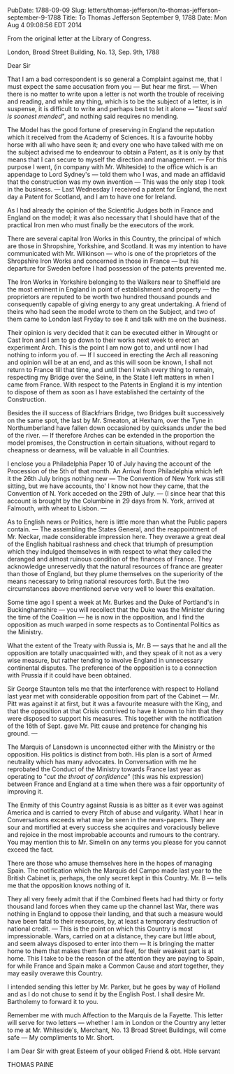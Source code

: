 PubDate: 1788-09-09
Slug: letters/thomas-jefferson/to-thomas-jefferson-september-9-1788
Title: To Thomas Jefferson  September 9, 1788
Date: Mon Aug  4 09:08:56 EDT 2014

   From the original letter at the Library of Congress.

   London, Broad Street Building, No. 13, Sep. 9th, 1788

   Dear Sir

   That I am a bad correspondent is so general a Complaint against me, that I
   must expect the same accusation from you &mdash; But hear me first. &mdash; 
   When there is
   no matter to write upon a letter is not worth the trouble of receiving
   and reading, and while any thing, which is to be the subject of a letter, is
   in suspense, it is difficult to write and perhaps best to let it
   alone &mdash; "*least said is soonest mended*", and nothing said requires no
   mending.

   The Model has the good fortune of preserving in England the reputation
   which it received from the Academy of Sciences. It is a favourite hobby
   horse with all who have seen it; and every one who have talked with me on
   the subject advised me to endeavour to obtain a Patent, as it is only by
   that means that I can secure to myself the direction and management. 
   &mdash; For
   this purpose I went, (in company with Mr. Whiteside) to the office which is
   an appendage to Lord Sydney's &mdash; told them who I was, and 
   made an affidavid that the construction was my own invention &mdash; 
   This was the only step I took in the business. &mdash; Last Wednesday 
   I received a patent for England, the next day a Patent for Scotland, 
   and I am to have one for Ireland.

   As I had already the opinion of the Scientific Judges both in France and
   England on the model; it was also necessary that I should have that of the
   practical Iron men who must finally be the executors of the work. 
   
   There
   are several capital Iron Works in this Country, the principal of which are
   those in Shropshire, Yorkshire, and Scotland. It was my intention to have
   communicated with Mr. Wilkinson &mdash; who is one of the proprietors of the
   Shropshire Iron Works and concerned in those in France &mdash; 
   but his departure
   for Sweden before I had possession of the patents prevented me. 
   
   The Iron
   Works in Yorkshire belonging to the Walkers near to Sheffield are the most
   eminent in England in point of establishment and property &mdash; 
   the proprietors
   are reputed to be worth two hundred thousand pounds and consequently
   capable of giving energy to any great undertaking. A friend of theirs who
   had seen the model wrote to them on the Subject, and two of them came to
   London last Fryday to see it and talk with me on the business. 
   
   Their
   opinion is very decided that it can be executed either in Wrought or Cast
   Iron and I am to go down to their works next week to erect an experiment
   Arch. This is the point I am now got to, and until now I had nothing to
   inform you of. &mdash; If I succeed in erecting the Arch all 
   reasoning and opinion
   will be at an end, and as this will soon be known, I shall not return to
   France till that time, and until then I wish every thing to remain,
   respecting my Bridge over the Seine, in the State I left matters in when I
   came from France. With respect to the Patents in England it is my
   intention to dispose of them as soon as I have established the certainty
   of the Construction.

   Besides the ill success of Blackfriars Bridge, two Bridges built
   successively on the same spot, the last by Mr. Smeaton, at Hexham, over
   the Tyne in Northumberland have fallen down occasioned by quicksands
   under the bed of the river. &mdash; If therefore Arches can 
   be extended in the
   proportion the model promises, the Construction in certain situations,
   without regard to cheapness or dearness, will be valuable in all
   Countries.

   I enclose you a Philadelphia Paper 10 of July having the account of the
   Procession of the 5th of that month. An Arrival from Philadelphia which
   left it the 26th July brings nothing new &mdash; The Convention of New York
   was still sitting, but we have accounts, tho' I know not how they came,
   that the Convention of N. York acceded on the 29th of July. &mdash; (I since
   hear that this account is brought by the Columbine in 29 days from N.
   York, arrived at Falmouth, with wheat to Lisbon. &mdash;

   As to English news or Politics, here is little more than what the Public
   papers contain. &mdash; The assembling the States General, and 
   the reappointment
   of Mr. Neckar, made considerable impression here. They overawe a great
   deal of the English habitual rashness and check that triumph of
   presumption which they indulged themselves in with respect to what they
   called the deranged and almost ruinous condition of the finances of
   France. They acknowledge unreservedly that the natural resources of france
   are greater than those of England, but they plume themselves on the
   superiority of the means necessary to bring national resources forth. But
   the two circumstances above mentioned serve very well to lower this
   exaltation.

   Some time ago I spent a week at Mr. Burkes and the Duke of Portland's in
   Buckinghamshire &mdash; you will recollect that the Duke 
   was the Minister during
   the time of the Coalition &mdash; he is now in the opposition, and I find the
   opposition as much warped in some respects as to Continental Politics as
   the Ministry. 
   
   What the extent of the Treaty with Russia is, Mr. B &mdash;
   says that he and all the opposition are totally unacquainted with, and
   they speak of it not as a very wise measure, but rather tending to involve
   England in unnecessary continental disputes. The preference of the
   opposition is to a connection with Prussia if it could have been obtained.
   
   Sir George Staunton tells me that the interference with respect to Holland
   last year met with considerable opposition from part of the 
   Cabinet &mdash; Mr.
   Pitt was against it at first, but it was a favourite measure with the King,
   and that the opposition at that Crisis contrived to have it known to him
   that they were disposed to support his measures. This together with the
   notification of the 16th of Sept. gave Mr. Pitt cause and pretence for
   changing his ground. &mdash;

   The Marquis of Lansdown is unconnected either with the Ministry or the
   opposition. His politics is distinct from both. His plan is a sort of
   Armed neutrality which has many advocates. In Conversation with me he
   reprobated the Conduct of the Ministry towards France last year as
   operating to "*cut the throat of confidence*" (this was his expression)
   between France and England at a time when there was a fair opportunity of
   improving it.

   The Enmity of this Country against Russia is as bitter as it ever was
   against America and is carried to every Pitch of abuse and vulgarity.
   What I hear in Conversations exceeds what may be seen in the news-papers.
   They are sour and mortified at every success she acquires and voraciously
   believe and rejoice in the most improbable accounts and rumours to the
   contrary. You may mention this to Mr. Simelin on any terms you please for
   you cannot exceed the fact.

   There are those who amuse themselves here in the hopes of managing Spain.
   The notification which the Marquis del Campo made last year to the British
   Cabinet is, perhaps, the only secret kept in this Country. 
   Mr. B &mdash; tells me that the opposition knows nothing of it. 
   
   They all very freely admit
   that if the Combined fleets had had thirty or forty thousand land forces
   when they came up the channel last War, there was nothing in England to
   oppose their landing, and that such a measure would have been fatal to
   their resources, by, at least a temporary destruction of national credit.
   &mdash; This is the point on which this Country is most impressionable. Wars,
   carried on at a distance, they care but little about, and seem always
   disposed to enter into them &mdash; It is bringing the matter 
   home to them that
   makes them fear and feel, for their weakest part is at home. This I take
   to be the reason of the attention they are paying to Spain, for while
   France and Spain make a Common Cause and *start* together, they may easily
   overawe this Country.

   I intended sending this letter by Mr. Parker, but he goes by way of
   Holland and as I do not chuse to send it by the English Post. I shall
   desire Mr. Bartholemy to forward it to you.

   Remember me with much Affection to the Marquis de la Fayette. This letter
   will serve for two letters &mdash; whether I am in London or the Country 
   any letter to me at Mr. Whiteside's, Merchant, No. 13 Broad Street 
   Buildings, will come safe &mdash; My compliments to Mr. Short.

   I am Dear Sir with great Esteem of your obliged Friend & obt. 
   Hble servant

   THOMAS PAINE


